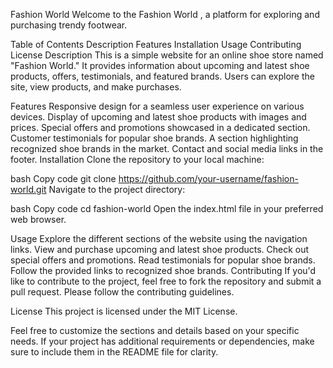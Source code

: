 Fashion World 
Welcome to the Fashion World , a platform for exploring and purchasing trendy footwear.

Table of Contents
Description
Features
Installation
Usage
Contributing
License
Description
This is a simple website for an online shoe store named "Fashion World." It provides information about upcoming and latest shoe products, offers, testimonials, and featured brands. Users can explore the site, view products, and make purchases.

Features
Responsive design for a seamless user experience on various devices.
Display of upcoming and latest shoe products with images and prices.
Special offers and promotions showcased in a dedicated section.
Customer testimonials for popular shoe brands.
A section highlighting recognized shoe brands in the market.
Contact and social media links in the footer.
Installation
Clone the repository to your local machine:

bash
Copy code
git clone https://github.com/your-username/fashion-world.git
Navigate to the project directory:

bash
Copy code
cd fashion-world
Open the index.html file in your preferred web browser.

Usage
Explore the different sections of the website using the navigation links.
View and purchase upcoming and latest shoe products.
Check out special offers and promotions.
Read testimonials for popular shoe brands.
Follow the provided links to recognized shoe brands.
Contributing
If you'd like to contribute to the project, feel free to fork the repository and submit a pull request. Please follow the contributing guidelines.

License
This project is licensed under the MIT License.

Feel free to customize the sections and details based on your specific needs. If your project has additional requirements or dependencies, make sure to include them in the README file for clarity.
